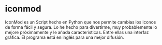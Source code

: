 iconmod
=======

IconMod es un Script hecho en Python que nos permite cambias los Iconos de forma fácil y segura. Lo he hecho para divertirme, muy probablemente lo mejore próximamente y le añada características. Entre ellas una interfaz gráfica. El programa está en inglés para una mejor difusión.
